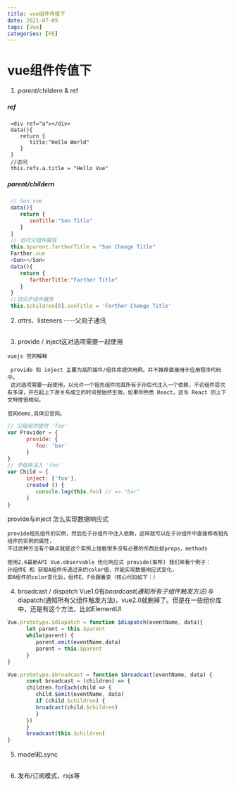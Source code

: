 ```yaml
---
title: vue组件传值下
date: 2021-07-09
tags: [Vue]
categories: [FE]
---
```


# vue组件传值下

   1. $parent/$childern & ref
   ##### ref
   ```vue
    <div ref="a"></div>
    data(){
       return {
          title:"Hello World"
       }
    }
    //访问
    this.refs.a.title = "Hello Vue"
   ```
   #####  $parent/$childern
   ```javascript
    // Son.vue
    data(){
       return {
          sonTitle:"Son Title"
       }
    }
    // 访问父组件属性
    this.$parent.fartherTitle = "Son Change Title"
    Farther.vue
    <Son></Son>
    data(){
       return {
          fartherTitle:"Farther Title"
       }
    }
    //访问子组件属性
    this.$children[0].sonTitle = 'Farther Change Title'
   ```
   2. $attrs、$listeners ----父向子通讯
   ```

   ```
   3. provide / inject这对选项需要一起使用

    vuejs 官网解释
   ```
    provide 和 inject 主要为高阶插件/组件库提供用例。并不推荐直接用于应用程序代码中。
    这对选项需要一起使用，以允许一个祖先组件向其所有子孙后代注入一个依赖，不论组件层次有多深，并在起上下游关系成立的时间里始终生效。如果你熟悉 React，这与 React 的上下文特性很相似。
   ```
    官网demo,具体见官网。
   ```javascript
   // 父级组件提供 'foo'
   var Provider = {
         provide: {
            foo: 'bar'
         }
   }
   // 子组件注入 'foo'
   var Child = {
         inject: ['foo'],
         created () {
            console.log(this.foo) // => "bar"
         }
   }
   ```
   provide与inject 怎么实现数据响应式
   ```
   provide祖先组件的实例，然后在子孙组件中注入依赖，这样就可以在子孙组件中直接修改祖先组件的实例的属性，
   不过这种方法有个缺点就是这个实例上挂载很多没有必要的东西比如props，methods
   ```
   ```
   使用2.6最新API Vue.observable 优化响应式 provide(推荐) 我们来看个例子：
   孙组件E 和 获取A组件传递过来的color值，并能实现数据响应式变化，
   即A组件的color变化后，组件E、F会跟着变（核心代码如下：）
   ```
   4. broadcast / dispatch
      Vue1.0有$boardcast(通知所有子组件触发方法)与$diapatch(通知所有父组件触发方法)，vue2.0就删掉了。但是在一些组价库中，还是有这个方法，比如ElementUI
   ```javascript
   Vue.prototype.$diapatch = function $diapatch(eventName, data){
         let parent = this.$parent
         while(parent) {
            parent.emit(eventName,data)
            parent = this.$parent
         }
   }
   ```
   ```javascript
   Vue.prototype.$broadcast = function $broadcast(eventName, data) {
         const broadcast = (children) => {
         children.forEach(child => {
            child.$emit(eventName, data)
            if (child.$children) {
            broadcast(child.$children)
            }
         })
         }
         broadcast(this.$children)
   }
   ```
   5. model和.sync
   ```

   ```
   6. 发布/订阅模式、rxjs等
